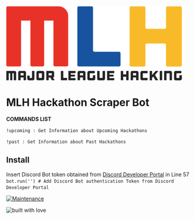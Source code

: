 <img src="https://github.com/L3thal14/Discord-Mania/blob/master/assets/logos/mlhlogo.png?raw=true" height="200"  /> 			

#	MLH Hackathon Scraper Bot
**COMMANDS LIST**
```
!upcoming : Get Information about Upcoming Hackathons
```
```
!past : Get Information about Past Hackathons
```
## Install
Insert Discord Bot token obtained from [Discord Developer Portal](https://discord.com/developers/applications) in Line 57
``` bot.run('') # Add Discord Bot authentication Token from Discord Developer Portal ```

[![Maintenance](https://img.shields.io/maintenance/yes/2020?color=green&logo=github)](https://github.com/L3thal14)



![built with love](https://forthebadge.com/images/badges/built-with-love.svg)
